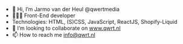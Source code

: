 - 👋 Hi, I’m Jarmo van der Heul @qwertmedia
- 👨🏻‍💻 Front-End developer
- Technologies: HTML, (S)CSS, JavaScript, ReactJS, Shopify-Liquid
- 🤝 I’m looking to collaborate on www.qwrt.nl
- 📫 How to reach me info@qwrt.nl
